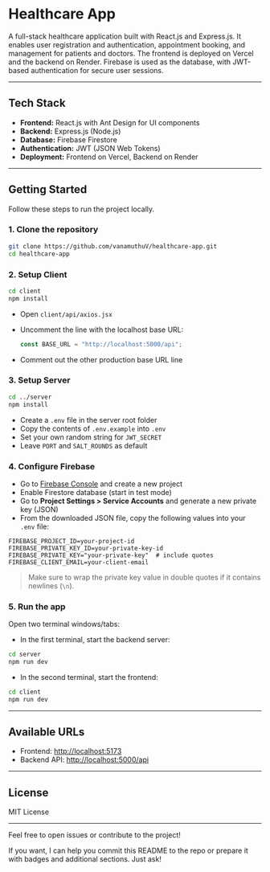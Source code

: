 
# Healthcare App

A full-stack healthcare application built with React.js and Express.js. It enables user registration and authentication, appointment booking, and management for patients and doctors. The frontend is deployed on Vercel and the backend on Render. Firebase is used as the database, with JWT-based authentication for secure user sessions.

---

## Tech Stack

- **Frontend:** React.js with Ant Design for UI components
- **Backend:** Express.js (Node.js)
- **Database:** Firebase Firestore
- **Authentication:** JWT (JSON Web Tokens)
- **Deployment:** Frontend on Vercel, Backend on Render

---

## Getting Started

Follow these steps to run the project locally.

### 1. Clone the repository

```bash
git clone https://github.com/vanamuthuV/healthcare-app.git
cd healthcare-app
````

### 2. Setup Client

```bash
cd client
npm install
```

* Open `client/api/axios.jsx`
* Uncomment the line with the localhost base URL:

  ```js
  const BASE_URL = "http://localhost:5000/api";
  ```
* Comment out the other production base URL line

### 3. Setup Server

```bash
cd ../server
npm install
```

* Create a `.env` file in the server root folder
* Copy the contents of `.env.example` into `.env`
* Set your own random string for `JWT_SECRET`
* Leave `PORT` and `SALT_ROUNDS` as default

### 4. Configure Firebase

* Go to [Firebase Console](https://console.firebase.google.com/) and create a new project
* Enable Firestore database (start in test mode)
* Go to **Project Settings > Service Accounts** and generate a new private key (JSON)
* From the downloaded JSON file, copy the following values into your `.env` file:

```
FIREBASE_PROJECT_ID=your-project-id
FIREBASE_PRIVATE_KEY_ID=your-private-key-id
FIREBASE_PRIVATE_KEY="your-private-key"  # include quotes
FIREBASE_CLIENT_EMAIL=your-client-email
```

> Make sure to wrap the private key value in double quotes if it contains newlines (`\n`).

### 5. Run the app

Open two terminal windows/tabs:

* In the first terminal, start the backend server:

```bash
cd server
npm run dev
```

* In the second terminal, start the frontend:

```bash
cd client
npm run dev
```

---

## Available URLs

* Frontend: [http://localhost:5173](http://localhost:5173)
* Backend API: [http://localhost:5000/api](http://localhost:5000/api)

---

## License

MIT License

---

Feel free to open issues or contribute to the project!


If you want, I can help you commit this README to the repo or prepare it with badges and additional sections. Just ask!
